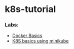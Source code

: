 # k8s-tutorial
### Labs:
* [Docker Basics](/labs/docker/README.md)
* [K8S basics using minikube](/labs/k8s/README.md)
